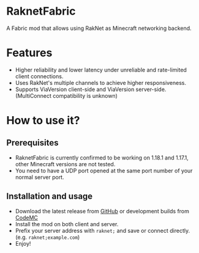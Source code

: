 # RaknetFabric
A Fabric mod that allows using RakNet as Minecraft networking backend.

# Features
- Higher reliability and lower latency under unreliable and rate-limited client connections.
- Uses RakNet's multiple channels to achieve higher responsiveness. 
- Supports ViaVersion client-side and ViaVersion server-side. (MultiConnect compatibility is unknown)

# How to use it?

## Prerequisites
- RaknetFabric is currently confirmed to be working on 1.18.1 and 1.17.1, 
  other Minecraft versions are not tested.
- You need to have a UDP port opened at the same port number of your normal server port. 

## Installation and usage
- Download the latest release from [GitHub](https://github.com/RelativityMC/RaknetFabric/releases) 
  or development builds from [CodeMC](https://ci.codemc.io/job/RelativityMC/job/RaknetFabric/)
- Install the mod on both client and server.
- Prefix your server address with `raknet;` and save or connect directly. 
  (e.g. `raknet;example.com`)
- Enjoy!

